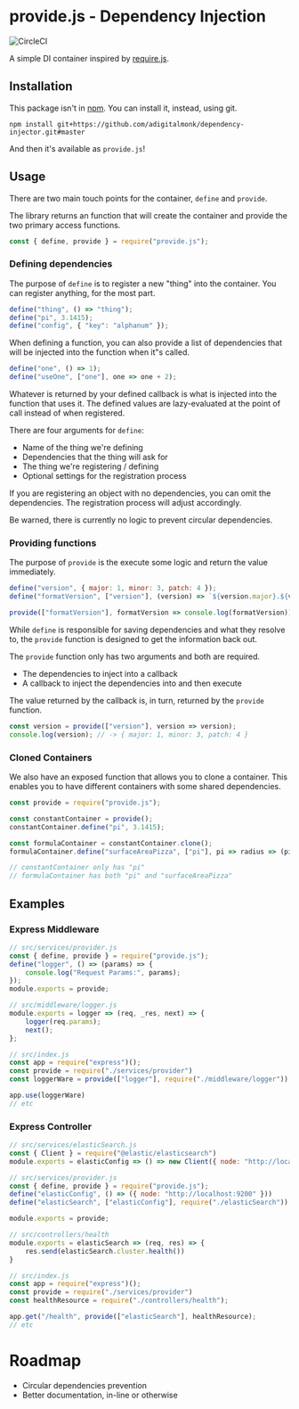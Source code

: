 # provide.js - Dependency Injection

![CircleCI](https://circleci.com/gh/adigitalmonk/dependency-injector.svg?style=shield)

A simple DI container inspired by [require.js](https://requirejs.org/).

## Installation

This package isn't in [npm](https://npmjs.com).
You can install it, instead, using git.

```
npm install git+https://github.com/adigitalmonk/dependency-injector.git#master
```

And then it's available as `provide.js`!

## Usage

There are two main touch points for the container, `define` and `provide`.

The library returns an function that will create the container and provide the two primary access functions.

```javascript
const { define, provide } = require("provide.js");
```

### Defining dependencies
The purpose of `define` is to register a new "thing" into the container.  You can register anything, for the most part.

```javascript
define("thing", () => "thing");
define("pi", 3.1415);
define("config", { "key": "alphanum" });
```

When defining a function, you can also provide a list of dependencies that will be injected into the function when it"s called.

```javascript
define("one", () => 1);
define("useOne", ["one"], one => one + 2);
```

Whatever is returned by your defined callback is what is injected into the function that uses it.
The defined values are lazy-evaluated at the point of call instead of when registered.

There are four arguments for `define`:
- Name of the thing we're defining
- Dependencies that the thing will ask for
- The thing we're registering / defining
- Optional settings for the registration process

If you are registering an object with no dependencies, you can omit the dependencies.
The registration process will adjust accordingly.

Be warned, there is currently no logic to prevent circular dependencies.

### Providing functions

The purpose of `provide` is the execute some logic and return the value immediately.

```javascript
define("version", { major: 1, minor: 3, patch: 4 });
define("formatVersion", ["version"], (version) => `${version.major}.${version.minor}.${version.patch}`);

provide(["formatVersion"], formatVersion => console.log(formatVersion)); // -> 1.3.4
```

While `define` is responsible for saving dependencies and what they resolve to, the `provide` function is designed to get the information back out.

The `provide` function only has two arguments and both are required.

- The dependencies to inject into a callback
- A callback to inject the dependencies into and then execute

The value returned by the callback is, in turn, returned by the `provide` function.

```javascript
const version = provide(["version"], version => version);
console.log(version); // -> { major: 1, minor: 3, patch: 4 }
```

### Cloned Containers

We also have an exposed function that allows you to clone a container.
This enables you to have different containers with some shared dependencies.

```javascript
const provide = require("provide.js");

const constantContainer = provide();
constantContainer.define("pi", 3.1415);

const formulaContainer = constantContainer.clone();
formulaContainer.define("surfaceAreaPizza", ["pi"], pi => radius => (pi * r) ** 2)

// constantContainer only has "pi"
// formulaContainer has both "pi" and "surfaceAreaPizza"
```

## Examples

### Express Middleware

```javascript
// src/services/provider.js
const { define, provide } = require("provide.js");
define("logger", () => (params) => {
    console.log("Request Params:", params);
});
module.exports = provide;

// src/middleware/logger.js
module.exports = logger => (req, _res, next) => {
    logger(req.params);
    next();
};

// src/index.js
const app = require("express")();
const provide = require("./services/provider")
const loggerWare = provide(["logger"], require("./middleware/logger"))

app.use(loggerWare)
// etc
```

### Express Controller

```javascript
// src/services/elasticSearch.js
const { Client } = require("@elastic/elasticsearch")
module.exports = elasticConfig => () => new Client({ node: "http://localhost:9200" })

// src/services/provider.js
const { define, provide } = require("provide.js");
define("elasticConfig", () => ({ node: "http://localhost:9200" }))
define("elasticSearch", ["elasticConfig"], require("./elasticSearch"));

module.exports = provide;

// src/controllers/health
module.exports = elasticSearch => (req, res) => {
    res.send(elasticSearch.cluster.health())
}

// src/index.js
const app = require("express")();
const provide = require("./services/provider")
const healthResource = require("./controllers/health");

app.get("/health", provide(["elasticSearch"], healthResource);
// etc
```

# Roadmap
- Circular dependencies prevention
- Better documentation, in-line or otherwise
